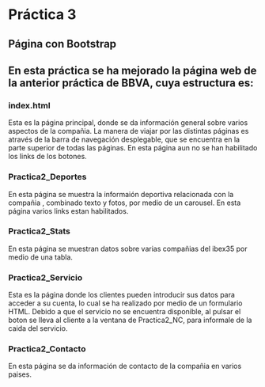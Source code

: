 # Práctica 3

## Página con Bootstrap

## En esta práctica se ha mejorado la página web de la anterior práctica de BBVA, cuya estructura es:

### index.html

Esta es la página principal, donde se da información general sobre varios aspectos de la compañia.
La manera de viajar por las distintas páginas es através de la barra de navegación desplegable, que se encuentra en la parte superior de todas las páginas.
En esta página aun no se han habilitado los links de los botones.


### Practica2_Deportes 

En esta página se muestra la informaión deportiva relacionada con la compañia , combinado texto y fotos, por medio de un carousel.
En esta página varios links estan habilitados.

### Practica2_Stats

En esta página se muestran datos sobre varias compañias del ibex35 por medio de una tabla.

### Practica2_Servicio

Esta es la página donde los clientes pueden introducir sus datos para acceder a su cuenta, lo cual se ha realizado por medio de un formulario HTML.
Debido a que el servicio no se encuentra disponible, al pulsar el boton se lleva al cliente a la ventana de Practica2_NC, para informale de la caida del servicio.

### Practica2_Contacto

En esta página se da información de contacto de la compañia en varios paises. 

